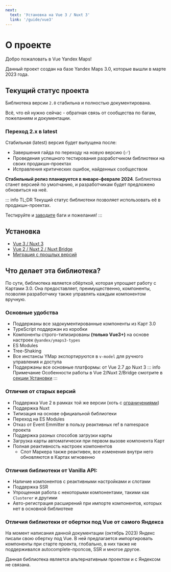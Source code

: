 ```yaml
---
next:
  text: 'Установка на Vue 3 / Nuxt 3'
  link: '/guide/vue3'
---
```


# О проекте

Добро пожаловать в Vue Yandex Maps!

Данный проект создан на базе Yandex Maps 3.0, которые вышли в марте 2023 года.

## Текущий статус проекта

Библиотека версии `2.0` стабильна и полностью документирована.

Всё, что ей нужно сейчас - обратная связь от сообщества по багам, пожеланиям и документации.

### Переход 2.х в latest

Стабильная (latest) версия будет выпущена после:

- Завершения гайда по переходу на новую версию (✅)
- Проведения успешного тестирования разработчиком библиотеки на своих продакшн-проектах
- Исправления критических ошибок, найденных сообществом

**Стабильный релиз планируется в январе-феврале 2024**. Библиотека станет версией по умолчанию, и разработчикам будет предложено обновиться на неё.

::: info TL;DR
Текущий статус библиотеки позволяет использовать её в продакшн-проектах.

Тестируйте и [заводите](https://github.com/yandex-maps-unofficial/vue-yandex-maps/issues/new/choose) баги и пожелания!
:::

## Установка

- [Vue 3 / Nuxt 3](/guide/vue3)
- [Vue 2 / Nuxt 2 / Nuxt Bridge](/guide/vue2)
- [Миграция с прошлых версий](/guide/migration)

## Что делает эта библиотека?

По сути, библиотека является обёрткой, которая упрощает работу с Картами 3.0. Она предоставляет, преимущественно,
компоненты, позволяя разработчику также управлять каждым компонентом вручную.

### Основные удобства

- Поддержаны все задокументированные компоненты из Карт 3.0
- TypeScript поддержан из коробки
- Компоненты строго-типизированы **(только Vue3+)** на основе настроек `@yandex/ymaps3-types`
- ES Modules
- Tree-Shaking
- Все инстансы YMap экспортируются в `v-model` для ручного управления и доступа
- Поддержаны все основные платформы: от Vue 2.7 до Nuxt 3
  ::: info Примечание
  Особенности работы в Vue 2/Nuxt 2/Bridge смотрите в [секции Установки](/guide/vue2)
  :::

### Отличия от старых версий

- Поддержка Vue 2 в рамках той же версии (хоть с [ограничениями](/guide/vue2))
- Поддержка Nuxt
- Типизация на основе официальной библиотеки
- Переход на ES Modules
- Отказ от Event Emmitter в пользу реактивных ref в namespace проекта
- Поддержка разных способов загрузки карты
- Загрузка карты автоматически при первом вызове компонента Карт
- Полная реактивность настроек компонентов
    - Слот Маркера также реактивен, все изменения внутри него обновляются в Картах мгновенно

### Отличия библиотеки от Vanilla API:

- Наличие компонентов с реактивными настройками и слотами
- Поддержка SSR
- Упрощенная работа с некоторыми компонентами, такими как `Clusterer` и другими
- Авто-регистрация расширений при импорте компонентов, которых нет в основной библиотеке

### Отличия библиотеки от обертки под Vue от самого Яндекса

На момент написания данной документации (октябрь 2023) Яндекс писали свою обертку под Vue. В ней предлагается
импортировать компоненты при старте проекта, глобально, в них также не поддерживался autocomplete-пропсов, SSR и многое
другое.

Данная библиотека является альтернативным проектом и с Яндексом не связана.
